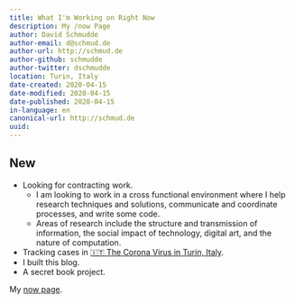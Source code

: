 ```yaml
---
title: What I'm Working on Right Now
description: My /now Page
author: David Schmudde
author-email: d@schmud.de
author-url: http://schmud.de
author-github: schmudde
author-twitter: dschmudde
location: Turin, Italy
date-created: 2020-04-15
date-modified: 2020-04-15
date-published: 2020-04-15
in-language: en
canonical-url: http://schmud.de
uuid:
---
```


## New


- Looking for contracting work.
    - I am looking to work in a cross functional environment where I help research techniques and solutions, communicate and coordinate processes, and write some code.
    - Areas of research include the structure and transmission of information, the social impact of technology, digital art, and the nature of computation.
- Tracking cases in [🇮🇹 The Corona Virus in Turin, Italy](https://nextjournal.com/schmudde/corona-in-italy).
- I built this blog.
- A secret book project.

My [now page](https://nownownow.com/about).
